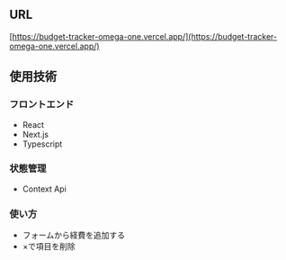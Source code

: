 ## URL

[https://budget-tracker-omega-one.vercel.app/](https://budget-tracker-omega-one.vercel.app/) 

## 使用技術

### フロントエンド
- React
- Next.js
- Typescript

### 状態管理
- Context Api

### 使い方
- フォームから経費を追加する
- ×で項目を削除
